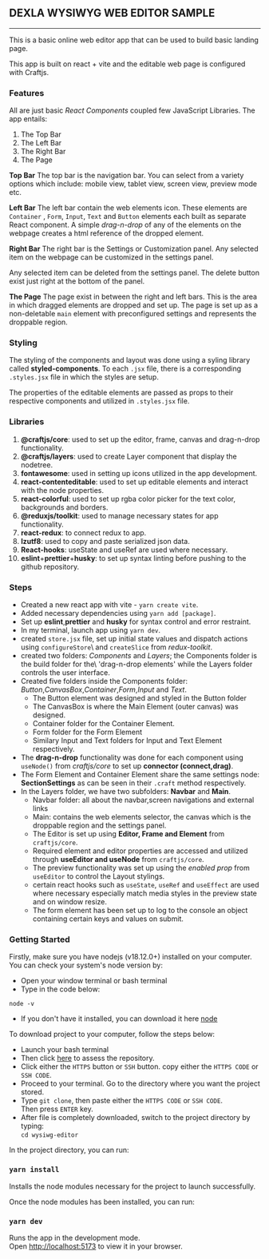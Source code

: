 ## **DEXLA WYSIWYG WEB EDITOR SAMPLE**

---

This is a basic online web editor app that can be used to build basic landing page.

This app is built on react + vite and the editable web page is configured with Craftjs.

### **Features**

All are just basic _React Components_ coupled few JavaScript Libraries. The app entails:

1. The Top Bar
2. The Left Bar
3. The Right Bar
4. The Page

**Top Bar**
The top bar is the navigation bar. You can select from a variety options which include: mobile view, tablet view, screen view, preview mode etc.

**Left Bar**
The left bar contain the web elements icon. These elements are `Container` , `Form`, `Input`, `Text` and `Button` elements each built as separate React component. A simple _drag-n-drop_ of any of the elements on the webpage creates a html reference of the dropped element.

**Right Bar**
The right bar is the Settings or Customization panel. Any selected item on the webpage can be customized in the settings panel.

Any selected item can be deleted from the settings panel. The delete button exist just right at the bottom of the panel.

**The Page**
The page exist in between the right and left bars. This is the area in which dragged elements are dropped and set up. The page is set up as a non-deletable `main` element with preconfigured settings and represents the droppable region.

### Styling

The styling of the components and layout was done using a syling library called **styled-components**.
To each `.jsx` file, there is a corresponding `.styles.jsx` file in which the styles are setup.

The properties of the editable elements are passed as props to their respective components and utilized in `.styles.jsx` file.

### Libraries

1. **@craftjs/core**: used to set up the editor, frame, canvas and drag-n-drop functionality.
2. **@craftjs/layers**: used to create Layer component that display the nodetree.
3. **fontawesome**: used in setting up icons utilized in the app development.
4. **react-contenteditable**: used to set up editable elements and interact with the node properties.
5. **react-colorful**: used to set up rgba color picker for the text color, backgrounds and borders.
6. **@reduxjs/toolkit**: used to manage necessary states for app functionality.
7. **react-redux**: to connect redux to app.
8. **lzutf8**: used to copy and paste serialized json data.
9. **React-hooks**: useState and useRef are used where necessary.
10. **eslint**+**prettier**+**husky**: to set up syntax linting before pushing to the github repository.

### Steps

- Created a new react app with vite - `yarn create vite`.
- Added necessary dependencies using `yarn add [package]`.
- Set up **eslint**,**prettier** and **husky** for syntax control and error restraint.
- In my terminal, launch app using `yarn dev`.
- created `store.jsx` file, set up initial state values and dispatch actions using `configureStore`\ and `createSlice` from _redux-toolkit_.
- created two folders: _Components_ and _Layers_; the Components folder is the build folder for the\ 'drag-n-drop elements' while the Layers folder controls the user interface.
- Created five folders inside the Components folder: _Button_,_CanvasBox_,_Container_,_Form_,_Input_ and _Text_.
  - The Button element was designed and styled in the Button folder
  - The CanvasBox is where the Main Element (outer canvas) was designed.
  - Container folder for the Container Element.
  - Form folder for the Form Element
  - Similary Input and Text folders for Input and Text Element respectively.
- The **drag-n-drop** functionality was done for each component using `useNode()` from _craftjs/core_ to set up **connector (connect,drag)**.
- The Form Element and Container Element share the same settings node: **SectionSettings** as can be seen in their `.craft` method respectively.
- In the Layers folder, we have two subfolders: **Navbar** and **Main**.
  - Navbar folder: all about the navbar,screen navigations and external links
  - Main: contains the web elements selector, the canvas which is the droppable region and the settings panel.
  - The Editor is set up using **Editor, Frame and Element** from `craftjs/core`.
  - Required element and editor properties are accessed and utilized through **useEditor and useNode** from `craftjs/core`.
  - The preview functionality was set up using the _enabled prop_ from `useEditor` to control the Layout stylings.
  - certain react hooks such as `useState`, `useRef` and `useEffect` are used where necessary especially match media styles in the preview state and on window resize.
  - The form element has been set up to log to the console an object containing certain keys and values on submit.

### Getting Started

Firstly, make sure you have nodejs (v18.12.0+) installed on your computer.\
You can check your system's node version by:

- Open your window terminal or bash terminal
- Type in the code below:

`node -v`

- If you don't have it installed, you can download it here [node](https://nodejs.org/en/download)

To download project to your computer, follow the steps below:

- Launch your bash terminal
- Then click [here](https://github.com/willhemz/WYSIWG-Editor) to assess the repository.
- Click either the `HTTPS` button or `SSH` button. copy either the `HTTPS CODE` or `SSH CODE`.
- Proceed to your terminal. Go to the directory where you want the project stored.
- Type `git clone`, then paste either the `HTTPS CODE` or `SSH CODE`.\
  Then press `ENTER` key.
- After file is completely downloaded, switch to the project directory by typing:\
  `cd wysiwg-editor`

In the project directory, you can run:

### `yarn install`

Installs the node modules necessary for the project to launch successfully.

Once the node modules has been installed, you can run:

### `yarn dev`

Runs the app in the development mode.\
Open [http://localhost:5173](http://localhost:5173) to view it in your browser.
